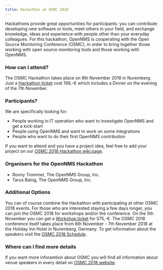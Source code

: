 ```yaml
---
title: Hackathon at OSMC 2018
---
```


Hackathons provide great opportunities for participants: you can contribute developing new software or tools, meet others in your field, and exchange knowledge, ideas and experience with people other than your everyday colleagues.
For this hackathon, OpenNMS is cooperating with the Open Source Monitoring Conference (OSMC), in order to bring together those working with open source monitoring tools and those working with OpenNMS.

### How can I attend?

The OSMC Hackathon takes place on 8th November 2018 in Nuremberg.
Just a [Hackathon ticket](https://osmc.de/hackathon) cost 199,-€ which includes a Dinner on the evening of the 7th November.

### Participants?

We are specifically looking for:

* People working in IT operation who want to investigate OpenNMS and get a kick-start
* People using OpenNMS and want to work on some integrations
* People who want to do their first OpenNMS contribution

If you want to attend and you have a project idea, feel free to add your project on our [OSMC 2018 Hackathon wiki page](https://wiki.opennms.org/wiki/Meetups/OSMC2018-Hackathon).

### Organisers for the OpenNMS Hackathon

* Ronny Trommer, The OpenNMS Group, Inc.
* Tarus Balog, The OpenNMS Group, Inc.

### Additional Options

You can of course combine the Hackathon with participating at other OSMC 2018 events.
For those who are interested staying a few days longer, you can join the OSMC 2018 for workshops and/or the conference.
On the 5th November you can get a [Workshop ticket](https://osmc.de/workshops) for 575,-€.
The OSMC 2018 conference itself takes place from 6th November - 7th November 2018 at the Holiday Inn Hotel in Nuremberg, Germany.
To get information about the speakers visit the [OSMC 2018 Schedule](https://osmc.de/schedule).

### Where can I find more details

If you want more inforamtion about OSMC you will find all information about venue speakers in every detail on [OSMC 2018 website](https://osmc.de).
